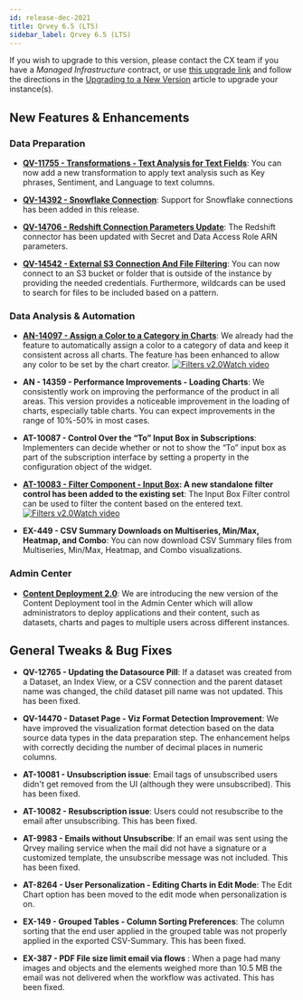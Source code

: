 ```yaml
---
id: release-dec-2021
title: Qrvey 6.5 (LTS)
sidebar_label: Qrvey 6.5 (LTS)
---
```

<div style={{textAlign: "justify"}}>

 If you wish to upgrade to this version, please contact the CX team if you have a *Managed Infrastructure* contract, or use <a href="https://qrvey-autodeployapp.s3.amazonaws.com/autodeployappCloudformation-enterprise-6.5.json">this upgrade link</a> and follow the directions in the [Upgrading to a New Version](../get-started/upgrading-versions.md) article to upgrade your instance(s).  
 
## New Features & Enhancements

 ### Data Preparation
 * **[QV-11755 - Transformations - Text Analysis for Text Fields](../ui-docs/datasets/transformations.md#text-analysis)**: You can now add a new transformation to apply text analysis such as Key phrases, Sentiment, and Language to text columns.

 * **[QV-14392 - Snowflake Connection](../ui-docs/datasets/databases.md)**: Support for Snowflake connections has been added in this release.

 * **[QV-14706 - Redshift Connection Parameters Update](../ui-docs/datasets/databases.md)**: The Redshift connector has been updated with Secret and Data Access Role ARN parameters.

 * **[QV-14542 - External S3 Connection And File Filtering](../ui-docs/datasets/csv#using-amazon-s3)**: You can now connect to an S3 bucket or folder that is outside of the instance by providing the needed credentials. Furthermore, wildcards can be used to search for files to be included based on a pattern.

### Data Analysis & Automation

 * **[AN-14097 - Assign a Color to a Category in Charts](../ui-docs/chart-builder/setting-chart-styles.md#controlling-the-colors-of-the-chart)**: We already had the feature to automatically assign a color to a category of data and keep it consistent across all charts. The feature has been enhanced to allow any color to be set by the chart creator. <a href="/docs/video-training/release/version-6.5/" target="_blank" className="tooltip"><img alt="Filters v2.0" src="https://s3.amazonaws.com/cdn.qrvey.com/documentation_assets/release-notes/video_icon.png#thumbnail-20" className="video-icon-png" /><span className="tooltiptext">Watch video</span></a>

 * <strong>AN - 14359 - Performance Improvements - Loading Charts</strong>: We consistently work on improving the performance of the product in all areas. This version provides a noticeable improvement in the loading of charts, especially table charts. You can expect improvements in the range of 10%-50% in most cases.

 * <strong>AT-10087 - Control Over the “To” Input Box in Subscriptions</strong>: Implementers can decide whether or not to show the “To” input box as part of the subscription interface by setting a property in the configuration object of the widget.

 * **[AT-10083 - Filter Component - Input Box](../ui-docs/filtering-data/working-with-filters.md#input-box): A new standalone filter control has been added to the existing set**: The Input Box Filter control can be used to filter the content based on the entered text. <a href="/docs/video-training/release/version-6.5/" target="_blank" className="tooltip"><img alt="Filters v2.0" src="https://s3.amazonaws.com/cdn.qrvey.com/documentation_assets/release-notes/video_icon.png#thumbnail-20" className="video-icon-png" /><span className="tooltiptext">Watch video</span></a>
 

* <strong>EX-449 - CSV Summary Downloads on Multiseries, Min/Max, Heatmap, and Combo</strong>: You can now download CSV Summary files from Multiseries, Min/Max, Heatmap, and Combo visualizations.

### Admin Center

* **[Content Deployment 2.0](../admin/content-deployment/concepts.md)**: We are introducing the new version of the Content Deployment tool in the Admin Center which will allow administrators to deploy applications and their content, such as datasets, charts and pages to multiple users across different instances.

## General Tweaks & Bug Fixes

* <strong>QV-12765 - Updating the Datasource Pill</strong>: If a dataset was created from a Dataset, an Index View, or a CSV connection and the parent dataset name was changed, the child dataset pill name was not updated. This has been fixed.

* <strong>QV-14470 - Dataset Page - Viz Format Detection Improvement</strong>: We have improved the visualization format detection based on the data source data types in the data preparation step. The enhancement helps with correctly deciding the number of decimal places in numeric columns.

* <strong>AT-10081 - Unsubscription issue</strong>: Email tags of unsubscribed users didn't get removed from the UI (although they were unsubscribed). This has been fixed.

* <strong>AT-10082 - Resubscription issue</strong>: Users could not resubscribe to the email after unsubscribing. This has been fixed.

* <strong>AT-9983 - Emails without Unsubscribe</strong>: If an email was sent using the Qrvey mailing service when the mail did not have a signature or a customized template, the unsubscribe message was not included. This has been fixed.

* <strong>AT-8264 - User Personalization - Editing Charts in Edit Mode</strong>: The Edit Chart option has been moved to the edit mode when personalization is on.

* <strong>EX-149 - Grouped Tables - Column Sorting Preferences</strong>: The column sorting that the end user applied in the grouped table was not properly applied in the exported CSV-Summary. This has been fixed.

* <strong>EX-387 - PDF File size limit email via flows</strong> : When a page had many images and objects and the elements weighed more than 10.5 MB the email was not delivered when the workflow was activated. This has been fixed.

</div>